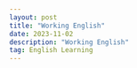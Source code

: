 ```yaml
---
layout: post
title: "Working English"
date: 2023-11-02
description: "Working English"
tag: English Learning
---
```

